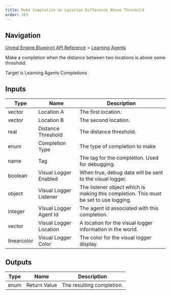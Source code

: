 ```yaml
---
title: Make Completion on Location Difference Above Threshold
order: 163
---
```

## Navigation

[Unreal Engine Blueprint API Reference](https://dev.epicgames.com/documentation/en-us/unreal-engine/BlueprintAPI) > [Learning Agents](https://dev.epicgames.com/documentation/en-us/unreal-engine/BlueprintAPI/LearningAgents)

Make a completion when the distance between two locations is above some threshold.

Target is Learning Agents Completions

## Inputs

| Type | Name | Description |
| --- | --- | --- |
| vector | Location A | The first location. |
| vector | Location B | The second location. |
| real | Distance Threshold | The distance threshold. |
| enum | Completion Type | The type of completion to make |
| name | Tag | The tag for the completion. Used for debugging. |
| boolean | Visual Logger Enabled | When true, debug data will be sent to the visual logger. |
| object | Visual Logger Listener | The listener object which is making this completion. This must be set to use logging. |
| integer | Visual Logger Agent Id | The agent id associated with this completion. |
| vector | Visual Logger Location | A location for the visual logger information in the world. |
| linearcolor | Visual Logger Color | The color for the visual logger display. |

## Outputs

| Type | Name | Description |
| --- | --- | --- |
| enum | Return Value | The resulting completion. |
